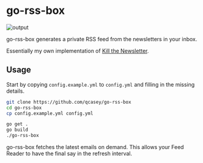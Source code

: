 # go-rss-box

![output](https://quinncasey.com/post/go-rss-box/output_huf35c8b4dd353f57a289c069d281b0a18_137180_1000x0_resize_lanczos_2.png)

go-rss-box generates a private RSS feed from the newsletters in your inbox.

Essentially my own implementation of [Kill the Newsletter](https://kill-the-newsletter.com/).

## Usage

Start by copying ```config.example.yml``` to ```config.yml``` and filling in the missing details.

```bash
git clone https://github.com/qcasey/go-rss-box
cd go-rss-box
cp config.example.yml config.yml

go get .
go build
./go-rss-box
```

go-rss-box fetches the latest emails on demand. This allows your Feed Reader to have the final say in the refresh interval. 
